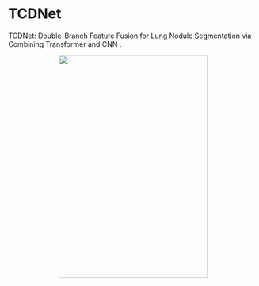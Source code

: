 # TCDNet
TCDNet: Double-Branch Feature Fusion for Lung Nodule Segmentation via Combining Transformer and CNN
.<div align=center><img src="https://github.com/user-attachments/assets/64fcdb75-8419-45c9-8444-b4a655419652" width="300" height="450" /></div>

